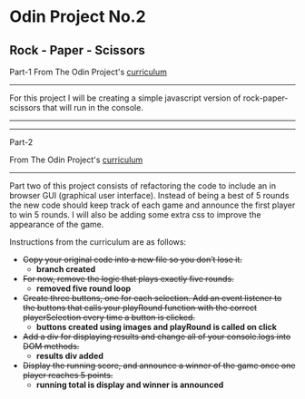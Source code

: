 Odin Project No.2
=================

Rock - Paper - Scissors
-----------------------
Part-1
From The Odin Project's [curriculum](https://www.theodinproject.com/courses/web-development-101/lessons/rock-paper-scissors)

----------

For this project I will be creating a simple javascript version of rock-paper-scissors that will run in the console.

----------
----------

Part-2

From The Odin Project's [curriculum](https://www.theodinproject.com/courses/web-development-101/lessons/dom-manipulation)

----------

 Part two of this project consists of refactoring the code to include an in browser GUI (graphical user interface). Instead of being a best of 5 rounds the new code should keep track of each game and announce the first player to win 5 rounds. I will also be adding some extra css to improve the appearance of the game.

 Instructions from the curriculum are as follows:

* ~~Copy your original code into a new file so you don’t lose it.~~
    * **branch created**
* ~~For now, remove the logic that plays exactly five rounds.~~
    * **removed five round loop**
* ~~Create three buttons, one for each selection. Add an event listener to the buttons that calls your playRound function with the correct playerSelection every time a button is clicked.~~
    * **buttons created using images and playRound is called on click**
* ~~Add a div for displaying results and change all of your console.logs into DOM methods.~~
    * **results div added**
* ~~Display the running score, and announce a winner of the game once one player reaches 5 points.~~
    * **running total is display and winner is announced**

